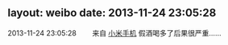 layout: weibo
date: 2013-11-24 23:05:28
---
2013-11-24 23:05:28  &nbsp;&nbsp;&nbsp;&nbsp;&nbsp;&nbsp; 来自 <a href="http://app.weibo.com/t/feed/22zMnn" rel="nofollow">小米手机</a>
假酒喝多了后果很严重…… ​​​
